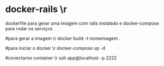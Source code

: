 # docker-rails \r
dockerfile para gerar uma imagem com rails instalado e docker-compose  para rodar os serviços

#para gerar a imagem \r
docker build -t nomeimagem .

#para iniciar o docker \r
docker-compose up -d

#conectarno container \r
ssh app@localhost -p 2222
